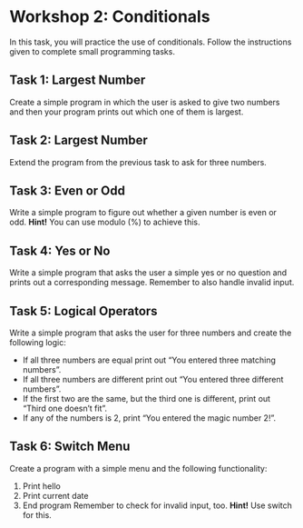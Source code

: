 # Workshop 2: Conditionals

In this task, you will practice the use of conditionals. Follow the instructions given to complete small programming tasks.

## Task 1: Largest Number

Create a simple program in which the user is asked to give two numbers and then your program prints out which one of them is largest.

## Task 2: Largest Number

Extend the program from the previous task to ask for three numbers.

## Task 3: Even or Odd

Write a simple program to figure out whether a given number is even or odd. **Hint!** You can use modulo (%) to achieve this.

## Task 4: Yes or No

Write a simple program that asks the user a simple yes or no question and prints out a corresponding message. Remember to also handle invalid input.

## Task 5: Logical Operators

Write a simple program that asks the user for three numbers and create the following logic:

- If all three numbers are equal print out “You entered three matching numbers”.
- If all three numbers are different print out “You entered three different numbers”.
- If the first two are the same, but the third one is different, print out “Third one doesn’t fit”.
- If any of the numbers is 2, print “You entered the magic number 2!”.

## Task 6: Switch Menu

Create a program with a simple menu and the following functionality:

1. Print hello
2. Print current date
3. End program
Remember to check for invalid input, too. **Hint!** Use switch for this.
